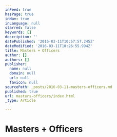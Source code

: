 ```yaml
---
inFeed: true
hasPage: true
inNav: true
inLanguage: null
starred: false
keywords: []
description: ''
datePublished: '2016-03-11T10:57:57.245Z'
dateModified: '2016-03-11T10:26:55.994Z'
title: Masters + Officers
author: []
authors: []
publisher:
  name: null
  domain: null
  url: null
  favicon: null
sourcePath: _posts/2016-03-11-masters-officers.md
published: true
url: masters-officers/index.html
_type: Article

---
```

# Masters + Officers